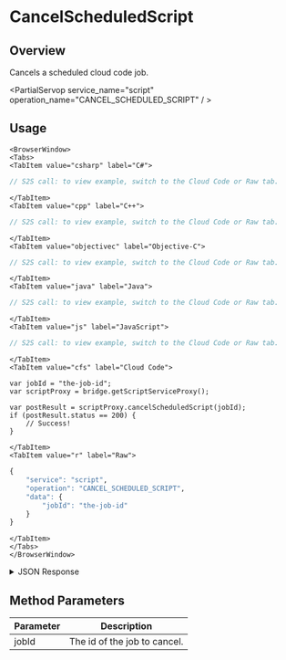 # CancelScheduledScript
## Overview
Cancels a scheduled cloud code job.

<PartialServop service_name="script" operation_name="CANCEL_SCHEDULED_SCRIPT" / >

## Usage

```mdx-code-block
<BrowserWindow>
<Tabs>
<TabItem value="csharp" label="C#">
```

```csharp
// S2S call: to view example, switch to the Cloud Code or Raw tab.
```

```mdx-code-block
</TabItem>
<TabItem value="cpp" label="C++">
```

```cpp
// S2S call: to view example, switch to the Cloud Code or Raw tab.
```

```mdx-code-block
</TabItem>
<TabItem value="objectivec" label="Objective-C">
```

```objectivec
// S2S call: to view example, switch to the Cloud Code or Raw tab.
```

```mdx-code-block
</TabItem>
<TabItem value="java" label="Java">
```

```java
// S2S call: to view example, switch to the Cloud Code or Raw tab.
```

```mdx-code-block
</TabItem>
<TabItem value="js" label="JavaScript">
```

```javascript
// S2S call: to view example, switch to the Cloud Code or Raw tab.
```

```mdx-code-block
</TabItem>
<TabItem value="cfs" label="Cloud Code">
```

```cfscript
var jobId = "the-job-id";
var scriptProxy = bridge.getScriptServiceProxy();

var postResult = scriptProxy.cancelScheduledScript(jobId);
if (postResult.status == 200) {
    // Success!
}
```

```mdx-code-block
</TabItem>
<TabItem value="r" label="Raw">
```

```r
{
	"service": "script",
	"operation": "CANCEL_SCHEDULED_SCRIPT",
	"data": {
		"jobId": "the-job-id"
	}
}
```

```mdx-code-block
</TabItem>
</Tabs>
</BrowserWindow>
```

<details>
<summary>JSON Response</summary>

```json
{
	"packetId": 1,
	"messageResponses": [{
		"status": 200,
		"data": {
			"result": {},
			"jobType": "CloudCode",
			"scriptName": "testScript",
			"jobId": "3d3d4a7d-ad72-4bf1-9219-184f465e5c33",
			"gameId": "20001",
			"updatedAt": 1466579169118,
			"runState": "Cancelled",
			"description": null,
			"createdAt": 1466579169118,
			"runEndTime": 0,
			"localTime": null,
			"parameters": {
				"testParm1": 1
			},
			"scheduledStartTime": 1466582769118,
			"runStartTime": 0
		}
	}]
}
```
</details>

## Method Parameters
Parameter | Description
--------- | -----------
jobId | The id of the job to cancel. 


